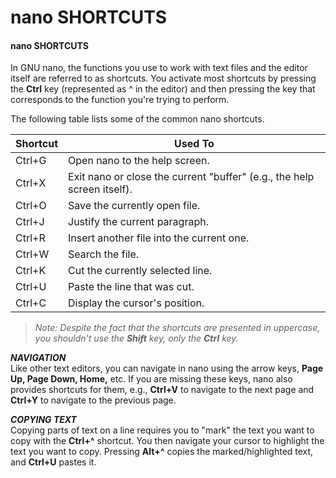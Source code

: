 # nano SHORTCUTS

#### nano SHORTCUTS

In GNU nano, the functions you use to work with text files and the editor itself are referred to as shortcuts. You activate most shortcuts by pressing the **Ctrl** key (represented as ^ in the editor) and then pressing the key that corresponds to the function you're trying to perform.

The following table lists some of the common nano shortcuts.

Shortcut | Used To
----- | -----
Ctrl+G | Open nano to the help screen.
Ctrl+X | Exit nano or close the current "buffer" (e.g., the help screen itself).
Ctrl+O | Save the currently open file.
Ctrl+J | Justify the current paragraph.
Ctrl+R | Insert another file into the current one.
Ctrl+W | Search the file.
Ctrl+K | Cut the currently selected line.
Ctrl+U | Paste the line that was cut.
Ctrl+C | Display the cursor's position.

  

> _Note: Despite the fact that the shortcuts are presented in uppercase, you shouldn't use the **Shift** key, only the **Ctrl** key._

**_NAVIGATION_**  
Like other text editors, you can navigate in nano using the arrow keys, **Page Up, Page Down, Home,** etc. If you are missing these keys, nano also provides shortcuts for them, e.g., **Ctrl+V** to navigate to the next page and **Ctrl+Y** to navigate to the previous page.

**_COPYING TEXT_**  
Copying parts of text on a line requires you to "mark" the text you want to copy with the **Ctrl+^** shortcut. You then navigate your cursor to highlight the text you want to copy. Pressing **Alt+^** copies the marked/highlighted text, and **Ctrl+U** pastes it.